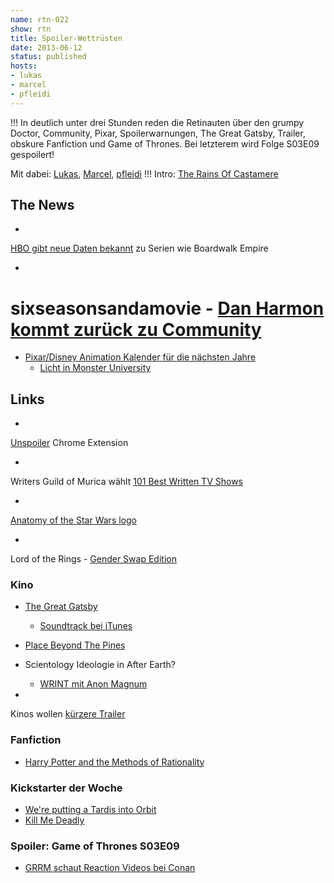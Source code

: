 ```yaml
---
name: rtn-022
show: rtn
title: Spoiler-Wettrüsten
date: 2013-06-12
status: published
hosts:
- lukas
- marcel
- pfleidi
---
```

!!!
In deutlich unter drei Stunden reden die Retinauten über den grumpy Doctor, Community, Pixar, Spoilerwarnungen, The Great Gatsby, Trailer, obskure Fanfiction und Game of Thrones. Bei letzterem wird Folge S03E09 gespoilert!

Mit dabei: [Lukas](https://twitter.com/blubser), [Marcel](https://twitter.com/xartas), [pfleidi](https://twitter.com/pfleidi)
!!!
Intro: [The Rains Of Castamere](https://www.youtube.com/watch?v=ECewrAld3zw)

## The News

-

[HBO gibt neue Daten bekannt](http://screen-connections.com/2013/06/06/hbo-announces-premiere-dates-for-boardwalk-empire-eastbound-down-hello-ladies-clear-history/) zu Serien wie Boardwalk Empire

-
# sixseasonsandamovie - [Dan Harmon kommt zurück zu Community](http://www.theverge.com/2013/6/1/4386678/community-creator-dan-harmon-confirms-return-to-show)

- [Pixar/Disney Animation Kalender für die nächsten Jahre](http://www.aintitcool.com/node/62612)
  - [Licht in Monster University](http://thisanimatedlife.blogspot.de/2013/05/pixars-chris-horne-sheds-new-light-on.html)

## Links

-

[Unspoiler](https://chrome.google.com/webstore/detail/unspoiler/oookgbbhgojdebhnmkmhgfagoiknifgi) Chrome Extension

-

Writers Guild of Murica wählt [101 Best Written TV Shows](http://kottke.org/13/06/101-best-written-tv-shows)

-

[Anatomy of the Star Wars logo](http://alphabettenthletter.blogspot.de/2013/05/anatomy-of-logo-star-wars.html)

-

Lord of the Rings - [Gender Swap Edition](http://october-26.livejournal.com/371384.html?format=light)

### Kino

- [The Great Gatsby](http://www.imdb.com/title/tt1343092/)
  - [Soundtrack bei iTunes](https://itunes.apple.com/de/album/great-gatsby-music-from-baz/id636199212)

- [Place Beyond The Pines](http://www.imdb.com/title/tt1817273/)
- Scientology Ideologie in After Earth?
  - [WRINT mit Anon Magnum](http://www.wrint.de/2013/01/24/wr142-ortsgesprach-anon-magnum-wg-scientology/)

-

Kinos wollen [kürzere Trailer](http://www.vulture.com/2013/05/movie-theaters-want-studios-to-shorten-trailers.html)

### Fanfiction

- [Harry Potter and the Methods of Rationality](http://hpmor.com)

### Kickstarter der Woche

- [We're putting a Tardis into Orbit](http://www.kickstarter.com/projects/573935592/were-putting-a-tardis-into-orbit-really)
- [Kill Me Deadly](http://www.kickstarter.com/projects/1768614175/kill-me-deadly-a-film-noir-comedy)

### Spoiler: Game of Thrones S03E09

- [GRRM schaut Reaction Videos bei Conan](http://teamcoco.com/video/conan-highlight-red-wedding-reactions)
